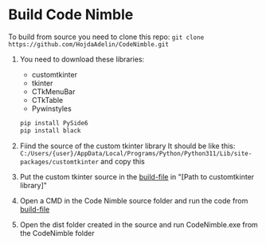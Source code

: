 # Build Code Nimble

To build from source you need to clone this repo:
`git clone https://github.com/HojdaAdelin/CodeNimble.git`

1. You need to download these libraries:
    - customtkinter
    - tkinter
    - CTkMenuBar
    - CTkTable
    - Pywinstyles
    ```sh
    pip install PySide6
    pip install black
    ```

2. Fiind the source of the custom tkinter library
It should be like this: `C:/Users/{user}/AppData/Local/Programs/Python/Python311/Lib/site-packages/customtkinter` and copy this

3. Put the custom tkinter source in the [build-file](build_info/build.md) in "[Path to customtkinter library]"

4. Open a CMD in the Code Nimble source folder and run the code from [build-file](build_info/build.md)

5. Open the dist folder created in the source and run CodeNimble.exe from the CodeNimble folder
